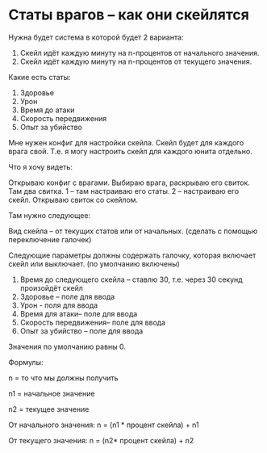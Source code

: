 # Статы врагов – как они скейлятся

Нужна будет система в которой будет 2 варианта:
1.	Скейл идёт каждую минуту на n-процентов от начального значения.
2.	Скейл идёт каждую минуту на n-процентов от текущего значения.

Какие есть статы:

1.	Здоровье
2.	Урон
3.	Время до атаки
4.	Скорость передвижения
5.	Опыт за убийство

Мне нужен конфиг для настройки скейла. Скейл будет для каждого врага свой. Т.е. я могу настроить скейл для каждого юнита отдельно.

Что я хочу видеть:

Открываю конфиг с врагами. Выбираю врага, раскрываю его свиток. Там два свитка. 1 – там настраиваю его статы. 2 – настраиваю его скейл. Открываю свиток со скейлом.

Там нужно следующее:

Вид скейла – от текущих статов или от начальных. (сделать с помощью переключение галочек)

Следующие параметры должны содержать галочку, которая включает скейл или выключает. (по умолчанию включены)
1.	Время до следующего скейла – ставлю 30, т.е. через 30 секунд произойдёт скейл
2.	Здоровье – поле для ввода 
3.	Урон  - поля для ввода
4.	Время для атаки– поле для ввода
5.	Скорость передвижения– поле для ввода
6.	Опыт за убийство – поле для ввода

Значения по умолчанию равны 0.

Формулы:

n = то что мы должны получить

n1 = начальное значение

n2 = текущее значение

От начального значения: n = (n1 * процент скейла) + n1

От текущего значения: n = (n2* процент скейла) + n2
